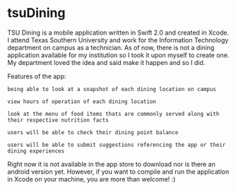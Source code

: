 # tsuDining
TSU Dining is a mobile application written in Swift 2.0 and created in Xcode. I attend Texas Southern University and work for the Information Technology department on campus as a technician. As of now, there is not a dining application available for my institution so I took it upon myself to create one. My department loved the idea and said make it happen and so I did. 

Features of the app: 

    being able to look at a snapshot of each dining location on campus

    view hours of operation of each dining location

    look at the menu of food items thats are commonly served along with their respective nutrition facts

    users will be able to check their dining point balance

    users will be able to submit suggestions referencing the app or their dining experiences

Right now it is not available in the app store to download nor is there an android version yet. However, if you want to compile and run the application in Xcode on your machine, you are more than welcome! :) 